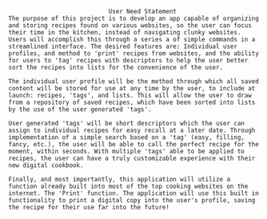                                 User Need Statement
	The purpose of this project is to develop an app capable of organizing and storing recipes found on various websites, so the user can focus their time in the kitchen, instead of navigating clunky websites. Users will accomplish this through a series a of simple commands in a streamlined interface. The desired features are: Individual user profiles, and method to 'print' recipes from websites, and the ability for users to 'tag' recipes with descriptors to help the user better sort the recipes into lists for the convenience of the user.
	
	The individual user profile will be the method through which all saved content will be stored for use at any time by the user, to include at launch: recipes, 'tags', and lists. This will allow the user to draw from a repository of saved recipes, which have been sorted into lists by the use of the user generated 'tags'.
	
	User generated 'tags' will be short descriptors which the user can assign to individual recipes for easy recall at a later date. Through implementation of a simple search based on a 'tag' (easy, filling, fancy, etc.), the user will be able to call the perfect recipe for the moment, within seconds. With multiple 'tags' able to be applied to recipes, the user can have a truly customizable experience with their new digital cookbook.
	
	Finally, and most importantly, this application will utilize a function already built into most of the top cooking websites on the internet. The 'Print' function. The application will use this built in functionality to print a digital copy into the user's profile, saving the recipe for their use far into the future!
